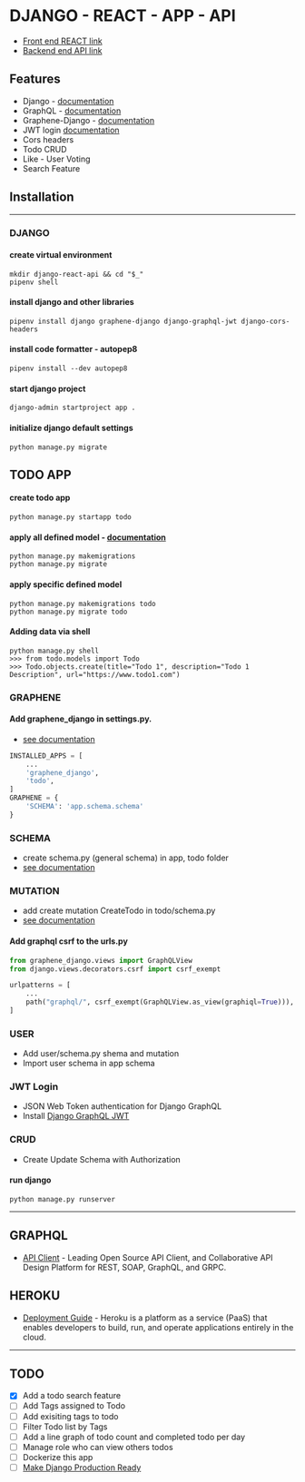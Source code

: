 # DJANGO - REACT - APP - API

-   [Front end REACT link](https://jess-django-react-app.herokuapp.com)
-   [Backend end API link](https://jess-django-react-api.herokuapp.com/graphql/)

## Features

-   Django - [documentation](https://docs.djangoproject.com/en/3.2/)
-   GraphQL - [documentation](https://www.howtographql.com)
-   Graphene-Django - [documentation](https://docs.graphene-python.org/projects/django/en/latest/)
-   JWT login [documentation](https://github.com/flavors/django-graphql-jwt)
-   Cors headers
-   Todo CRUD
-   Like - User Voting
-   Search Feature

## Installation

---

### DJANGO

#### create virtual environment

```console
mkdir django-react-api && cd "$_"
pipenv shell
```

#### install django and other libraries

```console
pipenv install django graphene-django django-graphql-jwt django-cors-headers
```

#### install code formatter - autopep8

```console
pipenv install --dev autopep8
```

#### start django project

```console
django-admin startproject app .
```

#### initialize django default settings

```console
python manage.py migrate
```

## TODO APP

#### create todo app

```console
python manage.py startapp todo
```

#### apply all defined model - [documentation](https://docs.djangoproject.com/en/3.2/ref/models/fields/)

```console
python manage.py makemigrations
python manage.py migrate
```

#### apply specific defined model

```console
python manage.py makemigrations todo
python manage.py migrate todo
```

#### Adding data via shell

```console
python manage.py shell
>>> from todo.models import Todo
>>> Todo.objects.create(title="Todo 1", description="Todo 1 Description", url="https://www.todo1.com")
```

### GRAPHENE

#### Add graphene_django in settings.py.

-   [see documentation](https://docs.graphene-python.org/projects/django/en/latest/installation/)

```python
INSTALLED_APPS = [
    ...
    'graphene_django',
    'todo',
]
GRAPHENE = {
    'SCHEMA': 'app.schema.schema'
}
```

### SCHEMA

-   create schema.py (general schema) in app, todo folder
-   [see documentation](https://docs.graphene-python.org/projects/django/en/latest/schema/)

### MUTATION

-   add create mutation CreateTodo in todo/schema.py
-   [see documentation](https://docs.graphene-python.org/projects/django/en/latest/mutations/)

#### Add graphql csrf to the urls.py

```python
from graphene_django.views import GraphQLView
from django.views.decorators.csrf import csrf_exempt

urlpatterns = [
    ...
    path("graphql/", csrf_exempt(GraphQLView.as_view(graphiql=True))),
]
```

### USER

-   Add user/schema.py shema and mutation
-   Import user schema in app schema

### JWT Login

-   JSON Web Token authentication for Django GraphQL
-   Install [Django GraphQL JWT](https://github.com/flavors/django-graphql-jwt)

### CRUD

-   Create Update Schema with Authorization

#### run django

```
python manage.py runserver
```

---

## GRAPHQL

-   [API Client](https://insomnia.rest/download) - Leading Open Source API Client, and Collaborative API Design Platform for REST, SOAP, GraphQL, and GRPC.

## HEROKU

-   [Deployment Guide](https://devcenter.heroku.com/articles/django-app-configuration) - Heroku is a platform as a service (PaaS) that enables developers to build, run, and operate applications entirely in the cloud.

---

## TODO

- [x] Add a todo search feature
- [ ] Add Tags assigned to Todo
- [ ] Add exisiting tags to todo
- [ ] Filter Todo list by Tags
- [ ] Add a line graph of todo count and completed todo per day
- [ ] Manage role who can view others todos
- [ ] Dockerize this app
- [ ] [Make Django Production Ready](https://developer.mozilla.org/en-US/docs/Learn/Server-side/Django/Deployment)
